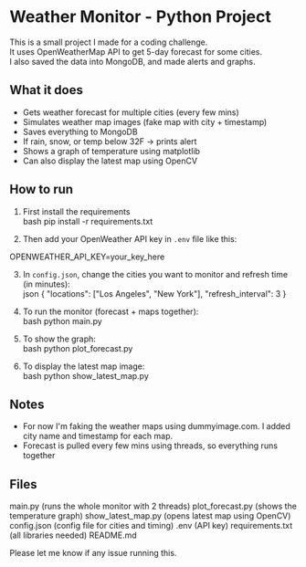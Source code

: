 # Weather Monitor - Python Project

This is a small project I made for a coding challenge.  
It uses OpenWeatherMap API to get 5-day forecast for some cities.  
I also saved the data into MongoDB, and made alerts and graphs.

## What it does

- Gets weather forecast for multiple cities (every few mins)
- Simulates weather map images (fake map with city + timestamp)
- Saves everything to MongoDB
- If rain, snow, or temp below 32F → prints alert
- Shows a graph of temperature using matplotlib
- Can also display the latest map using OpenCV

## How to run

1. First install the requirements  
bash
pip install -r requirements.txt


2. Then add your OpenWeather API key in `.env` file like this:  

OPENWEATHER_API_KEY=your_key_here


3. In `config.json`, change the cities you want to monitor and refresh time (in minutes):  
json
{
  "locations": ["Los Angeles", "New York"],
  "refresh_interval": 3
}


4. To run the monitor (forecast + maps together):  
bash
python main.py


5. To show the graph:  
bash
python plot_forecast.py


6. To display the latest map image:  
bash
python show_latest_map.py


## Notes

- For now I'm faking the weather maps using dummyimage.com. I added city name and timestamp for each map.
- Forecast is pulled every few mins using threads, so everything runs together

## Files

main.py (runs the whole monitor with 2 threads)
plot_forecast.py (shows the temperature graph)
show_latest_map.py (opens latest map using OpenCV)
config.json (config file for cities and timing)
.env  (API key)
requirements.txt (all libraries needed)
README.md 

Please let me know if any issue running this.
